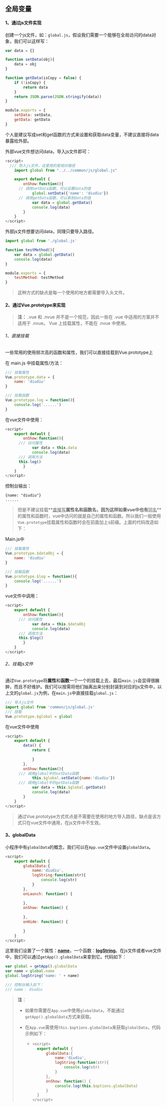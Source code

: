 ## 全局变量

#### 1、通过js文件实现

创建一个js文件，如：`global.js`，假设我们需要一个能够在全局访问的data对象，我们可以这样写：

```javascript
var data = {}

function setData(obj){
	data = obj
}

function getData(isCopy = false) {
	if (!isCopy) {
		return data
	}
	return JSON.parse(JSON.stringify(data))
}

module.exports = {
	setData: setData,
	getData: getData
}
```

个人是建议写成set和get函数的方式来设置和获取data变量，不建议直接将data暴露给外部。

外部vue文件想访问data，导入js文件即可：

```javascript
<script>
  /// 导入js文件，这里用的是相对路径
	import global from "../../common/js/global.js"

	export default {
		onShow:function(){
      // 调用setData函数，可以设置data的值
			global.setData({'name': 'diudiu'})
      // 调用getData函数，可以拿到data的值
			var data = global.getData()
			console.log(data)
		}
	}
</script>
```

外部js文件想要访问data，同理只要导入路径。

```javascript
import global from './global.js'

function testMethod(){
	var data = global.getData()
	console.log(data)
}

module.exports = {
	testMethod: testMethod
}
```

> 这种方式的缺点是每一个使用的地方都需要导入头文件。

#### 2、通过Vue.prototype来实现

> **注：** .vue 和 .nvue 并不是一个规范，因此一些在 .vue 中适用的方案并不适用于 .nvue。 Vue 上挂载属性，不能在 .nvue 中使用。

###### 1、直接挂载

一些常用的使用频次高的函数和属性，我们可以直接挂载到Vue.prototype上

在 main.js 中挂载属性/方法：

```javascript
/// 挂载属性
Vue.prototype.data = {
	name: 'diudiu'
}

/// 挂载函数
Vue.prototype.log = function(){
	console.log('......')
}
```

在vue文件中使用：

```javascript
<script>
	export default {
		onShow:function(){
      /// 访问属性
			var data = this.data
			console.log(data)
      /// 调用方法
      this.log()
		}
	}
</script>
```

控制台输出：

```
{name: "diudiu"}
......
```

> 但是不建议挂载**<u>直接写</u>**属性名和函数名，因为这样如果vue中也有**<u>同名</u>**的属性和函数时，vue中访问的就是自己的属性和函数。所以我们一般使用`Vue.prototype`挂载属性和函数时会在前面加上`$`前缀。上面的代码改造如下：

Main.js中

```javascript
/// 挂载属性
Vue.prototype.$dataObj = {
	name: 'diudiu'
}

/// 挂载函数
Vue.prototype.$log = function(){
	console.log('......')
}
```

vue文件中调用：

```javascript
<script>
	export default {
		onShow:function(){
      /// 访问属性
			var data = this.$dataObj
			console.log(data)
      /// 调用方法
      this.$log()
		}
	}
</script>
```

###### 2、挂载js文件

通过`Vue.prototype`将**属性**和**函数**一个一个的挂载上去，最后`main.js`会显得很臃肿，而且不好维护。我们可以按需将他们抽离出来分别封装到对应的js文件中，以上文的`global.js`为例，在`main.js`中直接挂载`global.js`：

```javascript
/// 导入js文件
import global from 'common/js/global.js'
/// 挂载
Vue.prototype.$global = global
```

在vue文件中使用

```javascript
<script>
	export default {
		data() {
			return {
				
			}
		},
		onShow:function(){
      /// 调用global中的setData函数
			this.$global.setData({name:'diudiu'})
      /// 调用global中的getData函数
			var data = this.$global.getData()
			console.log(data)
		}
	}
</script>
```

> 通过Vue.prototype方式优点是不需要在使用的地方导入路径，缺点是该方式只在vue文件中通用，在js文件中不生效。



#### 3、globalData

小程序中有`globalData`的概念，我们可以在`App.vue`文件中设置`globalData`。

```javascript
<script>
	export default {
		globalData:{
			name:'diudiu',
			logString:function(str){
				console.log(str)
			}
		},
		onLaunch: function() {
			
		},
		onShow: function() {
			
		},
		onHide: function() {
			
		}
	}
</script>
```

这里我们设置了一个属性：**<u>name</u>**，一个函数：**<u>logString</u>**。在js文件或者vue文件中，我们可以通过`getApp().globalData`来拿到它。代码如下：

```javascript
var global = getApp().globalData
var name = global.name
global.logString('name: ' + name)

/// 控制台输入如下：
/// name： diudiu
```

> **注**：
>
> * 如果你需要在`App.vue`中使用`globalData`，不能通过`getApp().globalData`方式来获取。
>
> * 在`App.vue`需使用`this.$options.globalData`来获取`globalData`，代码示例如下：
>
>   * ```javascript
>     <script>
>     	export default {
>     		globalData:{
>     			name:'diudiu',
>     			logString:function(str){
>     				console.log(str)
>     			}
>     		},
>     		onShow: function() {
>     			console.log(this.$options.globalData)
>     		}
>     	}
>     </script>
>     ```

